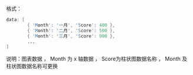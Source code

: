 格式：

```d
data: [
        { 'Month': '一月', 'Score': 400 },
		{ 'Month': '二月', 'Score': 500 },
		{ 'Month': '三月', 'Score': 900 },
        ...
]
```

说明：图表数据 ， Month 为 x 轴数据 ， Score为柱状图数据名称 ， Month 及柱状图数据名称可更换